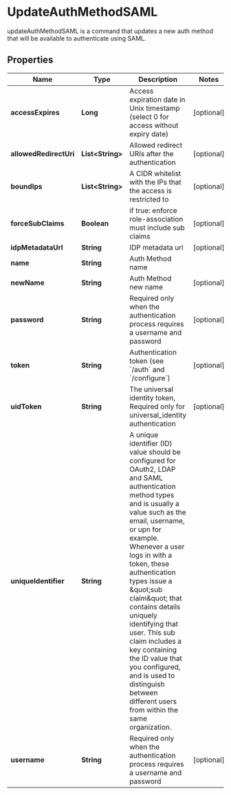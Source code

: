

# UpdateAuthMethodSAML

updateAuthMethodSAML is a command that updates a new auth method that will be available to authenticate using SAML.
## Properties

Name | Type | Description | Notes
------------ | ------------- | ------------- | -------------
**accessExpires** | **Long** | Access expiration date in Unix timestamp (select 0 for access without expiry date) |  [optional]
**allowedRedirectUri** | **List&lt;String&gt;** | Allowed redirect URIs after the authentication |  [optional]
**boundIps** | **List&lt;String&gt;** | A CIDR whitelist with the IPs that the access is restricted to |  [optional]
**forceSubClaims** | **Boolean** | if true: enforce role-association must include sub claims |  [optional]
**idpMetadataUrl** | **String** | IDP metadata url |  [optional]
**name** | **String** | Auth Method name | 
**newName** | **String** | Auth Method new name |  [optional]
**password** | **String** | Required only when the authentication process requires a username and password |  [optional]
**token** | **String** | Authentication token (see &#x60;/auth&#x60; and &#x60;/configure&#x60;) |  [optional]
**uidToken** | **String** | The universal identity token, Required only for universal_identity authentication |  [optional]
**uniqueIdentifier** | **String** | A unique identifier (ID) value should be configured for OAuth2, LDAP and SAML authentication method types and is usually a value such as the email, username, or upn for example. Whenever a user logs in with a token, these authentication types issue a \&quot;sub claim\&quot; that contains details uniquely identifying that user. This sub claim includes a key containing the ID value that you configured, and is used to distinguish between different users from within the same organization. | 
**username** | **String** | Required only when the authentication process requires a username and password |  [optional]



